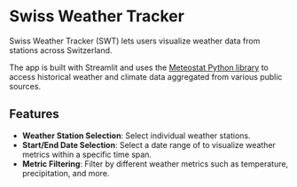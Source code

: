 # Swiss Weather Tracker

Swiss Weather Tracker (SWT) lets users visualize weather data from stations across Switzerland.

The app is built with Streamlit and uses the [Meteostat Python library](https://dev.meteostat.net/python/) to access historical weather and climate data aggregated from various public sources.

## Features

- **Weather Station Selection**: Select individual weather stations.
- **Start/End Date Selection**: Select a date range of to visualize weather metrics within a specific time span.
- **Metric Filtering**: Filter by different weather metrics such as temperature, precipitation, and more.
